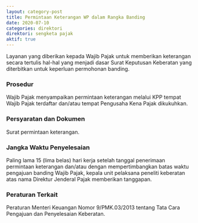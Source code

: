 ```yaml
---
layout: category-post
title: Permintaan Keterangan WP dalam Rangka Banding
date: 2020-07-10
categories: direktori
direktori: sengketa pajak
aktif: true
---
```

Layanan yang diberikan kepada Wajib Pajak untuk memberikan keterangan secara tertulis hal-hal yang menjadi dasar Surat Keputusan Keberatan yang diterbitkan untuk keperluan permohonan banding.

### Prosedur
Wajib Pajak menyampaikan permintaan keterangan melalui KPP tempat Wajib Pajak terdaftar dan/atau tempat Pengusaha Kena Pajak dikukuhkan.

### Persyaratan dan Dokumen
Surat permintaan keterangan.

### Jangka Waktu Penyelesaian
Paling lama 15 (lima belas) hari kerja setelah tanggal penerimaan permintaan keterangan dan/atau dengan mempertimbangkan batas waktu pengajuan banding Wajib Pajak, kepala unit pelaksana peneliti keberatan atas nama Direktur Jenderal Pajak memberikan tanggapan.

### Peraturan Terkait
Peraturan Menteri Keuangan Nomor 9/PMK.03/2013 tentang Tata Cara Pengajuan dan Penyelesaian Keberatan.
